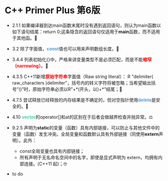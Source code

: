 # C++ Primer Plus  第6版

- 2.1.1 如果编译器到达main函数末尾时没有遇到返回语句，则认为main函数以如下语句结尾：return 0;这条隐含的返回语句仅适用于**main**函数，而不适用于其他函。🥝

- 3.2 除了字面值，<font color=#569CD6><b>const</b></font>值也可以用来声明数组长度。🦆

- 3.4.4 列表初始化{}中，严格来讲变量类型不是必须匹配，而是不能<font color=#ff0000><b>缩窄（narrowing）</b></font>。🏰

- 4.3.5 C++11新增<font color=#ff0000><b>原始字符串</b></font>字面值（Raw string literal）：
R "delimiter( raw_characters )delimiter"，括号内的转义字符将被忽略；当希望输出括号”()”时，原始字符串必须以R"+\*(开头，以)+\*"结尾；🐆

- 4.7.5 尝试释放已经释放的内存结果是不确定的，但对空指针使用<font color=#569CD6><b>delete</b></font>是安全的。🍇

- 4.10 <font color=#4EC9B0><b>vector</b></font>的operator[]和at的区别在于后者会做越界检查并抛异常。⚖️

- 9.2.5 声明为**static**的变量（函数）具有内部链接，可以防止与其他文件中的变量（函数）发生冲突。全局变量和函数默认具有外部链接（同使用**extern**声明）。此外：
  - const全局变量也具有内部链接；
  - 所有声明于无名命名空间中的名字，即使是显式声明为 extern，均拥有内部连接。(C++11 起)；🤓

- to do
